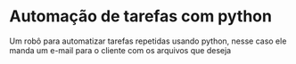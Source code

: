 # Automação de tarefas com python
 Um robô para automatizar tarefas repetidas usando python, nesse caso ele manda um e-mail para o cliente com os arquivos que deseja
